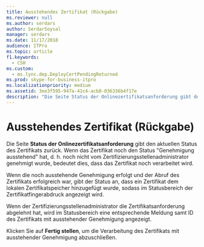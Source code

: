 ```yaml
---
title: Ausstehendes Zertifikat (Rückgabe)
ms.reviewer: null
ms.author: serdars
author: SerdarSoysal
manager: serdars
ms.date: 11/17/2018
audience: ITPro
ms.topic: article
f1.keywords:
  - CSH
ms.custom:
  - ms.lync.dep.DeployCertPendingReturned
ms.prod: skype-for-business-itpro
ms.localizationpriority: medium
ms.assetid: 3ee3f595-947a-41c4-acb8-036336b4f17e
description: "Die Seite Status der Onlinezertifikatsanforderung gibt den aktuellen Status des Zertifikats zurück. Wenn das Zertifikat noch den Status \"Genehmigung ausstehend\" hat, d.\_h. noch nicht vom Zertifizierungsstellenadministrator genehmigt wurde, bedeutet dies, dass das Zertifikat noch verarbeitet wird."
---
```


# <a name="pending-certificate-returned"></a>Ausstehendes Zertifikat (Rückgabe)
 
Die Seite **Status der Onlinezertifikatsanforderung** gibt den aktuellen Status des Zertifikats zurück. Wenn das Zertifikat noch den Status "Genehmigung ausstehend" hat, d. h. noch nicht vom Zertifizierungsstellenadministrator genehmigt wurde, bedeutet dies, dass das Zertifikat noch verarbeitet wird.
  
Wenn die noch ausstehende Genehmigung erfolgt und der Abruf des Zertifikats erfolgreich war, gibt der Status an, dass ein Zertifikat dem lokalen Zertifikatspeicher hinzugefügt wurde, sodass im Statusbereich der Zertifikatfingerabdruck angezeigt wird.
  
Wenn der Zertifizierungsstellenadministrator die Zertifikatsanforderung abgelehnt hat, wird im Statusbereich eine entsprechende Meldung samt ID des Zertifikats mit ausstehender Genehmigung angezeigt.
  
Klicken Sie auf **Fertig stellen**, um die Verarbeitung des Zertifikats mit ausstehender Genehmigung abzuschließen.
  

